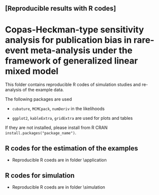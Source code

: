 ## [Reproducible results with R codes] 

# Copas-Heckman-type sensitivity analysis for publication bias in rare-event meta-analysis under the framework of generalized linear mixed model


This folder contains reproducible R codes of simulation studies and re-analysis of the example data.

The following packages are used

- `cubature`, `MCMCpack`, `numDeriv` in the likelihoods

- `ggplot2`, `kableExtra`, `gridExtra` are used for plots and tables

If they are not installed, please install from R CRAN `install.packages("package_name")`.
 

## R codes for the estimation of the examples

- Reproducible R coeds are in folder \application


## R codes for simulation

- Reproducible R coeds are in folder \simulation



